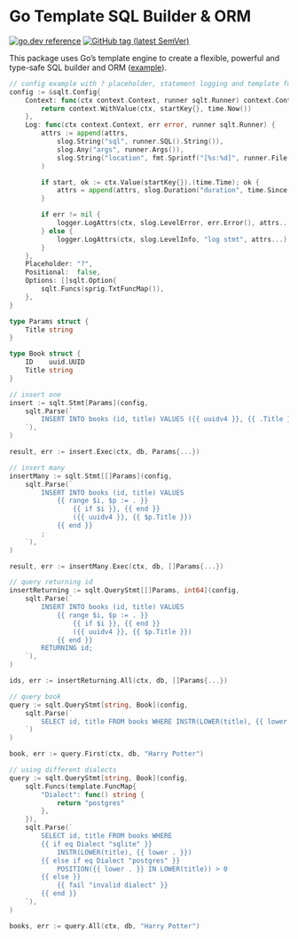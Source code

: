 # Go Template SQL Builder & ORM

[![go.dev reference](https://img.shields.io/badge/go.dev-reference-007d9c?logo=go&logoColor=white)](https://pkg.go.dev/github.com/wroge/sqlt)
[![GitHub tag (latest SemVer)](https://img.shields.io/github/tag/wroge/sqlt.svg?style=social)](https://github.com/wroge/sqlt/tags)

This package uses Go’s template engine to create a flexible, powerful and type-safe SQL builder and ORM ([example](https://github.com/wroge/vertical-slice-architecture)).

```go
// config example with ? placeholder, statement logging and template functions using https://masterminds.github.io/sprig/.
config := &sqlt.Config{
	Context: func(ctx context.Context, runner sqlt.Runner) context.Context {
		return context.WithValue(ctx, startKey{}, time.Now())
	},
	Log: func(ctx context.Context, err error, runner sqlt.Runner) {
		attrs := append(attrs,
			slog.String("sql", runner.SQL().String()),
			slog.Any("args", runner.Args()),
			slog.String("location", fmt.Sprintf("[%s:%d]", runner.File(), runner.Line())),
		)

		if start, ok := ctx.Value(startKey{}).(time.Time); ok {
			attrs = append(attrs, slog.Duration("duration", time.Since(start)))
		}

		if err != nil {
			logger.LogAttrs(ctx, slog.LevelError, err.Error(), attrs...)
		} else {
			logger.LogAttrs(ctx, slog.LevelInfo, "log stmt", attrs...)
		}
	},
	Placeholder: "?",
	Positional:  false,
	Options: []sqlt.Option{
		sqlt.Funcs(sprig.TxtFuncMap()),
	},
}

type Params struct {
	Title string
}

type Book struct {
	ID    uuid.UUID
	Title string
}

// insert one
insert := sqlt.Stmt[Params](config, 
	sqlt.Parse(`
		INSERT INTO books (id, title) VALUES ({{ uuidv4 }}, {{ .Title }});
	`),
)

result, err := insert.Exec(ctx, db, Params{...})

// insert many
insertMany := sqlt.Stmt[[]Params](config,
	sqlt.Parse(`
		INSERT INTO books (id, title) VALUES
			{{ range $i, $p := . }} 
			 	{{ if $i }}, {{ end }}
				({{ uuidv4 }}, {{ $p.Title }})
			{{ end }}
		;
	`),
)

result, err := insertMany.Exec(ctx, db, []Params{...})

// query returning id
insertReturning := sqlt.QueryStmt[[]Params, int64](config,
	sqlt.Parse(`
		INSERT INTO books (id, title) VALUES
			{{ range $i, $p := . }} 
			 	{{ if $i }}, {{ end }}
				({{ uuidv4 }}, {{ $p.Title }})
			{{ end }}
		RETURNING id;
	`),
)

ids, err := insertReturning.All(ctx, db, []Params{...})

// query book
query := sqlt.QueryStmt[string, Book](config,
	sqlt.Parse(`
		SELECT id, title FROM books WHERE INSTR(LOWER(title), {{ lower . }}) 
	`)
)

book, err := query.First(ctx, db, "Harry Potter")

// using different dialects
query := sqlt.QueryStmt[string, Book](config,
	sqlt.Funcs(template.FuncMap{
		"Dialect": func() string {
			return "postgres"
		},
	}),
	sqlt.Parse(`
		SELECT id, title FROM books WHERE
		{{ if eq Dialect "sqlite" }}
			INSTR(LOWER(title), {{ lower . }})
		{{ else if eq Dialect "postgres" }}
			POSITION({{ lower . }} IN LOWER(title)) > 0
		{{ else }}
			{{ fail "invalid dialect" }}
		{{ end }}
	`),
)

books, err := query.All(ctx, db, "Harry Potter")
```
